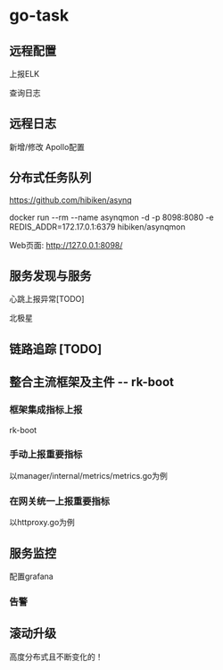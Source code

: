 # go-task

## 远程配置

上报ELK

查询日志

## 远程日志
新增/修改 Apollo配置


## 分布式任务队列
https://github.com/hibiken/asynq

docker run --rm --name asynqmon -d -p 8098:8080 -e REDIS_ADDR=172.17.0.1:6379 hibiken/asynqmon

Web页面: http://127.0.0.1:8098/

## 服务发现与服务
心跳上报异常[TODO]

北极星

## 链路追踪 [TODO]

## 整合主流框架及主件 -- rk-boot

### 框架集成指标上报
rk-boot

### 手动上报重要指标
以manager/internal/metrics/metrics.go为例

### 在网关统一上报重要指标
以httproxy.go为例

## 服务监控

配置grafana

### 告警


## 滚动升级

高度分布式且不断变化的！